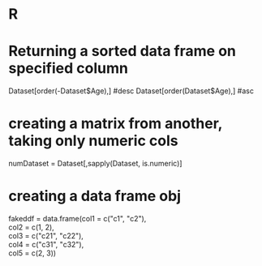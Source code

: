 # R

# Returning a sorted data frame on specified column  
Dataset[order(-Dataset$Age),]  #desc  
Dataset[order(Dataset$Age),]   #asc  
  
# creating a matrix from another, taking only numeric cols  
numDataset = Dataset[,sapply(Dataset, is.numeric)]  
  
# creating a data frame obj  
fakeddf = data.frame(col1 = c("c1", "c2"),  
                     col2 = c(1, 2),  
                     col3 = c("c21", "c22"),  
                     col4 = c("c31", "c32"),  
                     col5 = c(2, 3))  


